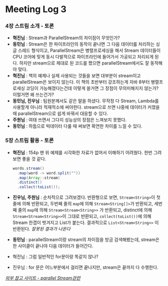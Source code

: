 # Meeting Log 3

### 4장 스트림 소개 - 토론

* **혁진님** : Stream과 ParallelStream의 차이점이 무엇인가?
* **동민님** : Stream은 한 파이프라인의 동작이 끝나면 그 다음 데이터를 처리하는 싱글 스레드 형식이고, ParallelStream은 병렬프로세싱을 해서 Stream 데이터들이 CPU 코어에 맞게 동시 다발적으로 파이프라인에 들어가서 가공되고 처리되게 된다. 하지만 stream으로 제대로 된 코드를 짰으면 parallelStream에서도 잘 동작해야 맞다.
* **혁진님** : 책의 예제나 실제 사용되는 것들을 보면 대부분이 stream이고 parallelStream은 보이지 않는다. 이 책의 초반부터 강조하는게 자바 8부터 병렬프로세싱 코딩이 가능해졌다는건데 이렇게 쓸거면 그 장점이 무의미해지지 않는가? 이럴거면 왜 쓰는건가?
* **동민님, 진우님** : 팀원분께서도 같은 말을 하셨다. 무작정 다 Stream, Lambda를 사용할게 아니라 적재적소에 써야한다. stream으로 쓰면 나중에 데이터가 커졌을 때 parallelStream으로 쉽게 바꿔서 대응할 수 있다.
* **주원님** : 여태 쓰면서 그다지 성능상의 장점은 느껴보지 못했다. 
* **동민님** : 하둡으로 빅데이터 다룰 때 써보면 확연한 차이를 느낄 수 있다.



### 5장 스트림 활용 - 토론

* **혁진님** : 154p 맨 위 예제를 시각화한 자료가 없어서 이해하기 어려웠다. 한번 그려보면 좋을 것 같다.

  ```java
  words.stream()
  	.map(word -> word.split(""))
  	.map(Array::stream)
  	.distinct()
  	.collect(toList());
  ```

* **진우님, 주원님** : 순차적으로 그려보겠다. 반환형으로 보면, `Stream<String>`이 첫줄에 의해 반환되고, 두번째 줄의 `map`에 의해 `Stream<String[]>`가 반환되고, 세번째 줄의 `map`에 의해 `Stream<Stream<String>>` 가 반환되고, distinct에 의해 `Stream<Stream<String>>`이 그대로 반환되고, `collect(toList())`에 의해 Stream 한겹이 벗겨지고 List가 붙는다. 결과적으로 `List<Stream<String>>` 이 반환된다. *잘못된 결과가 나온다*

* **동민님** : parallelStream이랑 stream의 차이점을 방금 검색해봤는데, stream은 한 사이클이 끝나야 다음 데이터가 들어간다.

* 혁진님 : 그럼 일반적인 for문이랑 똑같지 않나?

* 진우님 : for 문은 어느부분에서 걸리면 끝나지만, stream은 끝까지 다 수행한다.

*[외부 참고 사이트 - parallel Stream관련](http://blog.naver.com/PostView.nhn?blogId=tmondev&logNo=220945933678)*